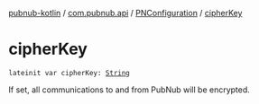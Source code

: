 [pubnub-kotlin](../../index.md) / [com.pubnub.api](../index.md) / [PNConfiguration](index.md) / [cipherKey](./cipher-key.md)

# cipherKey

`lateinit var cipherKey: `[`String`](https://kotlinlang.org/api/latest/jvm/stdlib/kotlin/-string/index.html)

If set, all communications to and from PubNub will be encrypted.

